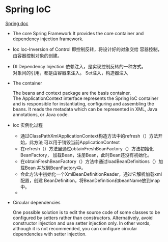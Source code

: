 # Spring IoC
[Spring doc](https://docs.spring.io/spring/docs/5.1.9.RELEASE/spring-framework-reference/core.html)  
- The core Spring Framework
    It provides the core container and dependency injection framework.
- Ioc
    Ioc-Inversion of Control 即控制反转，将设计好的对象交给
    容器控制，由容器控制对象的创建。
- DI
    Dependency Injection 依赖注入，是实现控制反转的一种方式。  
    对象间的引用，都是由容器来注入。
    Set注入，构造器注入
    
- The container
    
    The beans and context package are the basis container.  
    The ApplicationContext interface represents the Spring IoC container and 
    is responsible for instantiating, configuring and assembling the beans.
    It reads the metadata which can be represented in XML, Java annotations, or Java
    code.

- ioc 实例化过程
    - 通过ClassPathXmlApplicationContext构造方法中的refresh（）方法开始，此方法
    可以用于销毁当前ApplicationContext
    - 在refresh（）方法里通过obtainFreshBeanFactory（）方法初始化BeanFactory，
    加载Bean，注册Bean，此时Bean还没有初始化。
    - 在obtainFreshBeanFactory（）方法中通过loadBeanDefinitions（）加载Bean
    并放到BeanFactory中。
    - 会此方法中初始化一个XmlBeanDefinitionReader，通过它解析加载xml配置，创建
    BeanDefinition，将BeanDefinition和beanName放到map中。
    - 

- Circular dependencies
    
    One possible solution is to edit the source code of some classes to be configured 
    by setters rather than constructors. Alternatively, avoid constructor injection 
    and use setter injection only. In other words, although it is not recommended, 
    you can configure circular dependencies with setter injection.
    